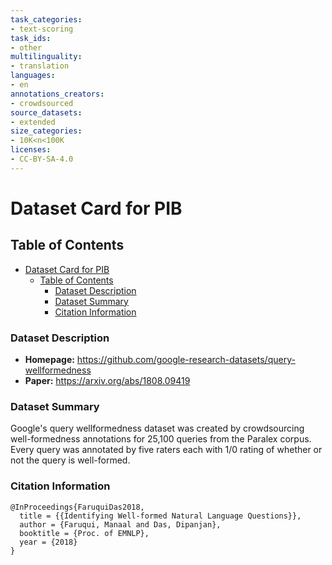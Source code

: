 ```yaml
---
task_categories:
- text-scoring
task_ids:
- other
multilinguality:
- translation
languages:
- en
annotations_creators:
- crowdsourced
source_datasets:
- extended
size_categories:
- 10K<n<100K
licenses:
- CC-BY-SA-4.0
---
```


# Dataset Card for PIB

## Table of Contents
- [Dataset Card for PIB](#dataset-card-for-pib)
  - [Table of Contents](#table-of-contents)
    - [Dataset Description](#dataset-description)
    - [Dataset Summary](#dataset-summary)
    - [Citation Information](#citation-information)

### Dataset Description

- **Homepage:** https://github.com/google-research-datasets/query-wellformedness
- **Paper:** https://arxiv.org/abs/1808.09419

### Dataset Summary

Google's query wellformedness dataset was created by crowdsourcing well-formedness annotations for 25,100 queries from the Paralex corpus. Every query was annotated by five raters each with 1/0 rating of whether or not the query is well-formed. 


### Citation Information

```
@InProceedings{FaruquiDas2018,
  title = {{Identifying Well-formed Natural Language Questions}},
  author = {Faruqui, Manaal and Das, Dipanjan},
  booktitle = {Proc. of EMNLP},
  year = {2018}
}
```
